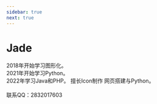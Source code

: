 ```yaml
---
sidebar: true
next: true
---  
```

# Jade
  2018年开始学习图形化。  
  2021年开始学习Python。  
  2022年学习Java和PHP。 
  擅长Icon制作 网页搭建与Python。  
<br>
联系QQ：2832017603

